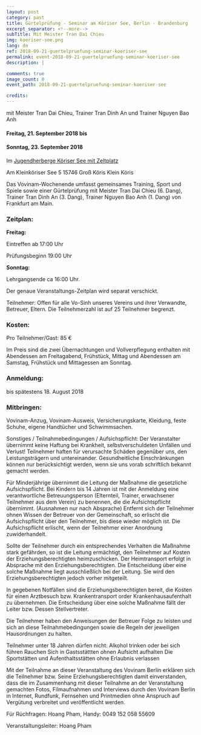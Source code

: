 ```yaml
---
layout: post
category: past
title: Gürtelprüfung - Seminar am Köriser See, Berlin - Brandenburg
excerpt_separator: <!--more-->
subTitle: Mit Meister Tran Dai Chieu
img: koeriser-see.png
lang: de
ref: 2018-09-21-guertelpruefung-seminar-koeriser-see
permalink: event-2018-09-21-guertelpruefung-seminar-koeriser-see
description: |

comments: true
image_count: 0
event_path: 2018-09-21-guertelpruefung-seminar-koeriser-see

credits:
---
```


mit Meister Tran Dai Chieu, Trainer Tran Dinh An und Trainer Nguyen Bao Anh

#### Freitag, 21. September 2018 bis

#### Sonntag, 23. September 2018

Im [Jugendherberge Köriser See mit Zeltplatz](https://www.jugendherberge.de/jugendherbergen/koeriser-see-mit-zeltplatz-619/lage-und-anreise/)

Am Kleinköriser See 5
15746 Groß Köris Klein Köris

Das Vovinam-Wochenende umfasst gemeinsames Training, Sport und Spiele sowie einer Gürtelprüfung mit Meister Tran Dai Chieu (6. Dang), Trainer Tran Dinh An (3. Dang), Trainer Nguyen Bao Anh (1. Dang) von Frankfurt am Main.

<!--more-->

### Zeitplan:

**Freitag:**

Eintreffen ab 17:00 Uhr

Prüfungsbeginn 19:00 Uhr

**Sonntag:**

Lehrgangsende ca 16:00 Uhr.

Der genaue Veranstaltungs-Zeitplan wird separat verschickt.

Teilnehmer:
Offen für alle Vo-Sinh unseres Vereins und ihrer Verwandte, Betreuer, Eltern.
Die Teilnehmerzahl ist auf 25 Teilnehmer begrenzt.

### Kosten:

Pro Teilnehmer/Gast: 85 €

Im Preis sind die zwei Übernachtungen und Vollverpflegung enthalten mit Abendessen am Freitagabend, Frühstück, Mittag und Abendessen am Samstag, Frühstück und Mittagessen am Sonntag.

### Anmeldung:

bis spätestens 18. August 2018

### Mitbringen:

Vovinam-Anzug, Vovinam-Ausweis, Versicherungskarte, Kleidung, feste Schuhe, eigene Handtücher und Schwimmsachen.

Sonstiges / Teilnahmebedingungen / Aufsichspflicht:
Der Veranstalter übernimmt keine Haftung bei Krankheit, selbstverschuldeten Unfällen und Verlust! Teilnehmer haften für verursachte Schäden gegenüber uns, den Leistungsträgern und untereinander. Gesundheitliche Einschränkungen können nur berücksichtigt werden, wenn sie uns vorab schriftlich bekannt gemacht werden.

Für Minderjährige übernimmt die Leitung der Maßnahme die gesetzliche Aufsichspflicht. Bei Kindern bis 14 Jahren ist mit der Anmeldung eine verantwortliche Betreuungsperson (Elternteil, Trainer, erwachsener Teilnehmer aus dem Verein) zu benennen, die die Aufsichtspflicht übernimmt. (Ausnahmen nur nach Absprache)
Entfernt sich der Teilnehmer ohnen Wissen der Betreuer von der Gemeinschaft, so erlischt die Aufsichspflicht über den Teilnehmer, bis diese wieder möglich ist. Die Aufsichspflicht erlischt, wenn der Teilnehmer einer Anordnung zuwiderhandelt.

Sollte der Teilnehmer durch ein entsprechendes Verhalten die Maßnahme stark gefährden, so ist die Leitung ermächtigt, den Teilnehmer auf Kosten der Erziehungsberechtigten heimzuschicken. Der Heimtransport erfolgt in Absprache mit den Erziehungsberechtigten. Die Entscheidung über eine solche Maßnahme liegt ausschließlich bei der Leitung. Sie wird den Erziehungsberechtigten jedoch vorher mitgeteilt.

In gegebenen Notfällen sind die Erziehungsberechtigten bereit, die Kosten für einen Arztbesuch bzw. Krankentransport order Krankenhausaufenthalt zu übernehmen. Die Entscheidung über eine solche Maßnahme fällt der Leiter bzw. Dessen Stellvertreter.

Die Teilnehmer haben den Anweisungen der Betreuer Folge zu leisten und sich an diese Teilnahmebedingungen sowie die Regeln der jeweiligen Hausordnungen zu halten.

Teilnehmer unter 18 Jahren dürfen nicht:
Alkohol trinken oder bei sich führen
Rauchen
Sich in Gastsstättten ohnen Aufsicht aufhalten
Die Sportstätten und Aufenthaltsstätten ohne Erlaubnis verlassen

Mit der Teilnahme an dieser Veranstaltung des Vovinam Berlin erklären sich die Teilnehmer bzw. Seine Erziehungsberechtigten damit einverstanden, dass die im Zusammenhang mit dieser Teilnahme an der Veranstaltung gemachten Fotos, Filmaufnahmen und Interviews durch den Vovinam Berlin in Internet, Rundfunk, Fernsehen und Printmedien ohne Anspruch auf Vergütung verbreitet und veröffentlicht werden.

Für Rüchfragen: Hoang Pham, Handy: 0049 152 058 55609

Veranstaltungsleiter: Hoang Pham
